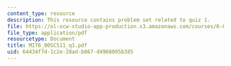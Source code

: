 ```yaml
---
content_type: resource
description: This resource contains problem set related to quiz 1.
file: https://ol-ocw-studio-app-production.s3.amazonaws.com/courses/6-00sc-introduction-to-computer-science-and-programming-spring-2011/64434f7d1c2e28adb867d4968095b385_MIT6_00SCS11_q1.pdf
file_type: application/pdf
resourcetype: Document
title: MIT6_00SCS11_q1.pdf
uid: 64434f7d-1c2e-28ad-b867-d4968095b385
---
```

